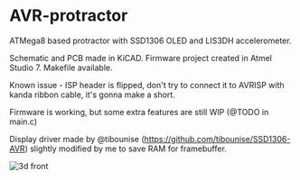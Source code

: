 # AVR-protractor
ATMega8 based protractor with SSD1306 OLED and LIS3DH accelerometer.

Schematic and PCB made in KiCAD. Firmware project created in Atmel Studio 7. Makefile available.

Known issue - ISP header is flipped, don't try to connect it to AVRISP with kanda ribbon cable, it's gonna make a short.

Firmware is working, but some extra features are still WIP (@TODO in main.c)

Display driver made by @tibounise (https://github.com/tibounise/SSD1306-AVR) slightly modified by me to save RAM for framebuffer.

![3d front](https://imgur.com/a/fDCp9Fe)
